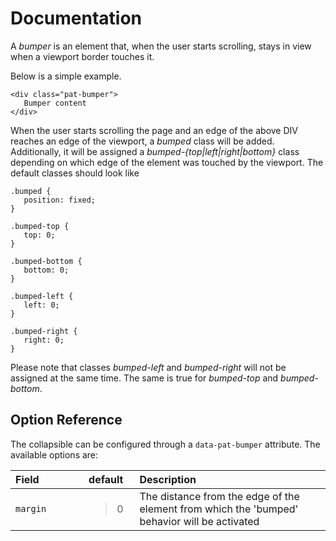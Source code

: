 # Documentation

A *bumper* is an element that, when the user starts scrolling, stays in
view when a viewport border touches it.

Below is a simple example.

    <div class="pat-bumper">
       Bumper content
    </div>

When the user starts scrolling the page and an edge of the above DIV
reaches an edge of the viewport, a *bumped* class will be added.
Additionally, it will be assigned a *bumped-{top|left|right|bottom}*
class depending on which edge of the element was touched by the
viewport. The default classes should look like

    .bumped {
       position: fixed;
    }

    .bumped-top {
       top: 0;
    }

    .bumped-bottom {
       bottom: 0;
    }

    .bumped-left {
       left: 0;
    }

    .bumped-right {
       right: 0;
    }

Please note that classes *bumped-left* and *bumped-right* will not be
assigned at the same time. The same is true for *bumped-top* and
*bumped-bottom*.

Option Reference
----------------

The collapsible can be configured through a `data-pat-bumper` attribute.
The available options are:

<table>
<col width="23%" />
<col width="16%" />
<col width="60%" />
<thead>
<tr class="header">
<th align="left">Field</th>
<th align="left">default</th>
<th align="left">Description</th>
</tr>
</thead>
<tbody>
<tr class="odd">
<td align="left"><code>margin</code></td>
<td align="left"><blockquote>
<p>0</p>
</blockquote></td>
<td align="left">The distance from the edge of the element from which the 'bumped' behavior will be activated</td>
</tr>
</tbody>
</table>
